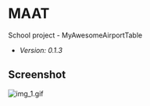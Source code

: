 # MAAT
School project - MyAwesomeAirportTable
- *Version: 0.1.3*

## Screenshot
![img_1.gif](https://github.com/Andergonan/MAAT/blob/main/screenshot.gif)

